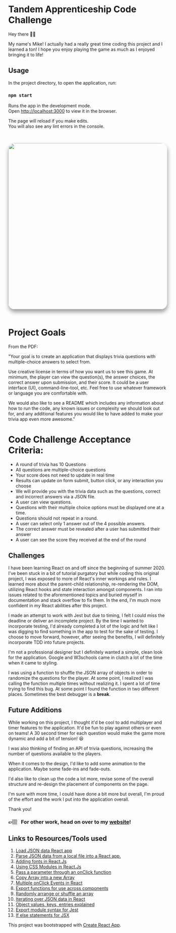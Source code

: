 <!--

[ ] Include any information about how to run the code, any known issues or complexity we should look out for, and any additional features you would like to have added to make your trivia app even more awesome.

[ ] include the requirements and acceptance criteria found in this document in your README

 -->

# Tandem Apprenticeship Code Challenge

Hey there 👋🏼

My name's Mike! I actually had a really great time coding this project and I learned a ton! I hope you enjoy playing the game as much as I enjoyed bringing it to life!

## Usage

In the project directory, to open the application, run:

### `npm start`

Runs the app in the development mode.\
Open [http://localhost:3000](http://localhost:3000) to view it in the browser.

The page will reload if you make edits.\
You will also see any lint errors in the console.

<br>
<p align="center">
  <div align="center">
   <img style="border-radius: 20px; box-shadow: 1px 8px 14px rgba(0, 0, 0, 0.4);" src="./src/assets/screenshots/tandem-trivia.gif" width="525px"</img><br><br>
  </div>
</p>

# Project Goals

From the PDF:

"Your goal is to create an application that displays trivia questions with multiple-choice answers to select from.

Use creative license in terms of how you want us to see this game. At minimum, the player can view the question(s), the answer choices, the correct answer upon submission, and their score. It could be a user interface (UI), command-line-tool, etc. Feel free to use whatever framework or language you are comfortable with.

We would also like to see a README which includes any information about how to run the code, any known issues or complexity we should look out for, and any additional features you would like to have added to make your trivia app even more awesome."

# Code Challenge Acceptance Criteria:

- A round of trivia has 10 Questions
- All questions are multiple-choice questions
- Your score does not need to update in real time
- Results can update on form submit, button click, or any interaction you choose
- We will provide you with the trivia data such as the questions, correct and incorrect answers via a JSON file.
- A user can view questions.
- Questions with their multiple choice options must be displayed one at a time.
- Questions should not repeat in a round.
- A user can select only 1 answer out of the 4 possible answers.
- The correct answer must be revealed after a user has submitted their answer
- A user can see the score they received at the end of the round

## Challenges

I have been learning React on and off since the beginning of summer 2020. I've been stuck in a bit of tutorial purgatory but while coding this original project, I was exposed to more of React's inner workings and rules. I learned more about the parent-child relationship, re-rendering the DOM, utilizing React hooks and state interaction amongst components. I ran into issues related to the aforementioned topics and buried myself in documentation and stack overflow to fix them. In the end, I'm much more confident in my React abilities after this project.

I made an attempt to work with Jest but due to timing, I felt I could miss the deadline or deliver an incomplete project. By the time I wanted to incorporate testing, I'd already completed a lot of the logic and felt like I was digging to find something in the app to test for the sake of testing. I choose to move forward, however, after seeing the benefits, I will definitely incorporate TDD into future projects.

I'm not a professional designer but I definitely wanted a simple, clean look for the application. Google and W3schools came in clutch a lot of the time when it came to styling.

I was using a function to shuffle the JSON array of objects in order to randomize the questions for the player. At some point, I realized I was calling the function multiple times without realizing it. I spent a lot of time trying to find this bug. At some point I found the function in two different places. Sometimes the best debugger is a **break**.

## Future Additions

While working on this project, I thought it'd be cool to add multiplayer and timer features to the application. It'd be fun to play against others or even on teams! A 30 second timer for each question would make the game more dynamic and add a bit of tension! 😆

I was also thinking of finding an API of trivia questions, increasing the number of questions available to the players.

When it comes to the design, I'd like to add some animation to the application. Maybe some fade-ins and fade-outs.

I'd also like to clean up the code a lot more, revise some of the overall structure and re-design the placement of components on the page.

I'm sure with more time, I could have done a bit more but overall, I'm proud of the effort and the work I put into the application overall.

Thank you!

### 👉🏼 &nbsp; For other work, head on over to my [website](https://micriver.github.io/)!

## Links to Resources/Tools used

1. [Load JSON data React app](https://stackoverflow.com/questions/33650399/es6-modules-implementation-how-to-load-a-json-file/33650470#33650470)
2. [Parse JSON data from a local file into a React app.](https://stackoverflow.com/questions/37649695/how-can-i-parse-through-local-json-file-in-react-js)
3. [Adding fonts in React.Js](https://stackoverflow.com/questions/40769551/how-to-use-google-fonts-in-react-js)
4. [Using CSS Modules in React.Js](https://create-react-app.dev/docs/adding-a-css-modules-stylesheet/)
5. [Pass a parameter through an onClick function](https://upmostly.com/tutorials/pass-a-parameter-through-onclick-in-react)
6. [Copy Array into a new Array](https://stackoverflow.com/questions/7486085/copy-array-by-value)
7. [Multiple onClick Events in React](https://upmostly.com/tutorials/multiple-onclick-events-in-react-with-examples#call-multiple-functions)
8. [Export functions for use across components](https://stackoverflow.com/questions/32888728/correct-way-to-share-functions-between-components-in-react/32889002)
9. [Randomly arrange or shuffle an array](https://www.w3resource.com/javascript-exercises/javascript-array-exercise-17.php)
10. [Iterating over JSON data in React](https://kirstyburgoine.wordpress.com/2018/01/21/iterating-through-json-data-in-react/)
11. [Object values, keys, entries explained](https://javascript.info/keys-values-entries)
12. [Export module syntax for Jest](https://stackoverflow.com/questions/44302573/module-exports-multiple-functions-in-jest-testing)
13. [If else statements for JSX](https://shripadk.github.io/react/tips/if-else-in-JSX.html#:~:text=if%2Delse%20statements%20don't,function%20calls%20and%20object%20construction.)

This project was bootstrapped with [Create React App](https://github.com/facebook/create-react-app).
